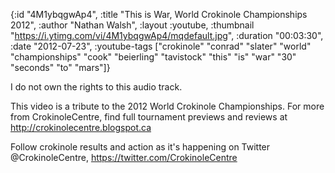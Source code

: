 {:id "4M1ybqgwAp4",
 :title "This is War, World Crokinole Championships 2012",
 :author "Nathan Walsh",
 :layout :youtube,
 :thumbnail "https://i.ytimg.com/vi/4M1ybqgwAp4/mqdefault.jpg",
 :duration "00:03:30",
 :date "2012-07-23",
 :youtube-tags
 ["crokinole"
  "conrad"
  "slater"
  "world"
  "championships"
  "cook"
  "beierling"
  "tavistock"
  "this"
  "is"
  "war"
  "30"
  "seconds"
  "to"
  "mars"]}


I do not own the rights to this audio track.

This video is a tribute to the 2012 World Crokinole Championships. For more from CrokinoleCentre, find full tournament previews and reviews at http://crokinolecentre.blogspot.ca

Follow crokinole results and action as it's happening on Twitter @CrokinoleCentre, https://twitter.com/CrokinoleCentre

